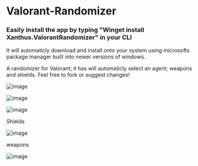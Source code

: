 # Valorant-Randomizer

### Easily install the app by typing "Winget install Xanthus.ValorantRandomizer" in your CLI
It will automaticly download and install onto your system using microsofts package manager built into newer versions of windows.

A randomizer for Valorant; it has will automaticly select an agent; weapons and shields. Feel free to fork or suggest changes!

![image](https://user-images.githubusercontent.com/66909997/154958757-703a3bd7-5c29-424f-b69b-dc3d9d97dab5.png)

![image](https://user-images.githubusercontent.com/66909997/154958799-e67c2069-305a-4ceb-9a86-2f5fc208d35e.png)

![image](https://user-images.githubusercontent.com/66909997/154958895-64612009-346e-4bef-8481-bb6f7785b382.png)

Shields

![image](https://user-images.githubusercontent.com/66909997/154958946-1396c442-07bb-4b56-ae2e-ade84c28d61b.png)

weapons

![image](https://user-images.githubusercontent.com/66909997/154959080-cdce0ed8-ef5c-4ceb-a29f-407c1499fb89.png)

